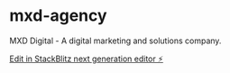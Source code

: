# mxd-agency

MXD Digital - A digital marketing and solutions company.

[Edit in StackBlitz next generation editor ⚡️](https://stackblitz.com/~/github.com/mattjhs/mxd-agency)
